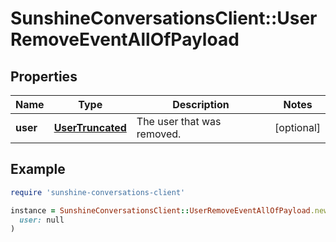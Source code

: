 # SunshineConversationsClient::UserRemoveEventAllOfPayload

## Properties

| Name | Type | Description | Notes |
| ---- | ---- | ----------- | ----- |
| **user** | [**UserTruncated**](UserTruncated.md) | The user that was removed. | [optional] |

## Example

```ruby
require 'sunshine-conversations-client'

instance = SunshineConversationsClient::UserRemoveEventAllOfPayload.new(
  user: null
)
```


